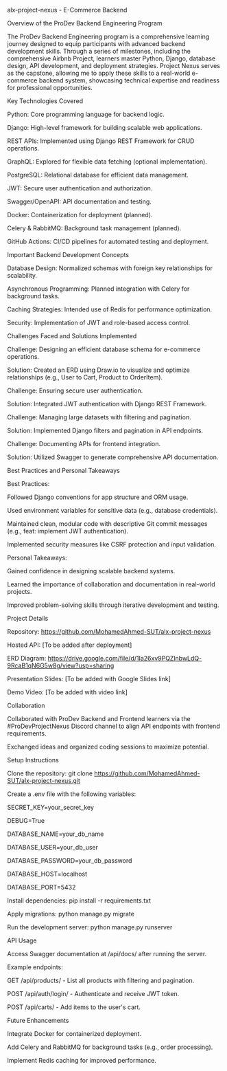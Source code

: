 alx-project-nexus - E-Commerce Backend

Overview of the ProDev Backend Engineering Program

The ProDev Backend Engineering program is a comprehensive learning journey designed to equip participants with advanced backend development skills. Through a series of milestones, including the comprehensive Airbnb Project, learners master Python, Django, database design, API development, and deployment strategies. Project Nexus serves as the capstone, allowing me to apply these skills to a real-world e-commerce backend system, showcasing technical expertise and readiness for professional opportunities.

Key Technologies Covered



Python: Core programming language for backend logic.

Django: High-level framework for building scalable web applications.

REST APIs: Implemented using Django REST Framework for CRUD operations.

GraphQL: Explored for flexible data fetching (optional implementation).

PostgreSQL: Relational database for efficient data management.

JWT: Secure user authentication and authorization.

Swagger/OpenAPI: API documentation and testing.

Docker: Containerization for deployment (planned).

Celery \& RabbitMQ: Background task management (planned).

GitHub Actions: CI/CD pipelines for automated testing and deployment.



Important Backend Development Concepts



Database Design: Normalized schemas with foreign key relationships for scalability.

Asynchronous Programming: Planned integration with Celery for background tasks.

Caching Strategies: Intended use of Redis for performance optimization.

Security: Implementation of JWT and role-based access control.



Challenges Faced and Solutions Implemented



Challenge: Designing an efficient database schema for e-commerce operations.

Solution: Created an ERD using Draw.io to visualize and optimize relationships (e.g., User to Cart, Product to OrderItem).





Challenge: Ensuring secure user authentication.

Solution: Integrated JWT authentication with Django REST Framework.





Challenge: Managing large datasets with filtering and pagination.

Solution: Implemented Django filters and pagination in API endpoints.





Challenge: Documenting APIs for frontend integration.

Solution: Utilized Swagger to generate comprehensive API documentation.







Best Practices and Personal Takeaways



Best Practices:

Followed Django conventions for app structure and ORM usage.

Used environment variables for sensitive data (e.g., database credentials).

Maintained clean, modular code with descriptive Git commit messages (e.g., feat: implement JWT authentication).

Implemented security measures like CSRF protection and input validation.





Personal Takeaways:

Gained confidence in designing scalable backend systems.

Learned the importance of collaboration and documentation in real-world projects.

Improved problem-solving skills through iterative development and testing.







Project Details



Repository: https://github.com/MohamedAhmed-SUT/alx-project-nexus

Hosted API: \[To be added after deployment]

ERD Diagram: https://drive.google.com/file/d/1Ia26xv9PQZlnbwLdQ-9RcaB1qN6G5w8g/view?usp=sharing

Presentation Slides: \[To be added with Google Slides link]

Demo Video: \[To be added with video link]



Collaboration



Collaborated with ProDev Backend and Frontend learners via the #ProDevProjectNexus Discord channel to align API endpoints with frontend requirements.

Exchanged ideas and organized coding sessions to maximize potential.



Setup Instructions



Clone the repository: git clone https://github.com/MohamedAhmed-SUT/alx-project-nexus.git

Create a .env file with the following variables:

SECRET\_KEY=your\_secret\_key

DEBUG=True

DATABASE\_NAME=your\_db\_name

DATABASE\_USER=your\_db\_user

DATABASE\_PASSWORD=your\_db\_password

DATABASE\_HOST=localhost

DATABASE\_PORT=5432





Install dependencies: pip install -r requirements.txt

Apply migrations: python manage.py migrate

Run the development server: python manage.py runserver



API Usage



Access Swagger documentation at /api/docs/ after running the server.

Example endpoints:

GET /api/products/ - List all products with filtering and pagination.

POST /api/auth/login/ - Authenticate and receive JWT token.

POST /api/carts/ - Add items to the user's cart.







Future Enhancements



Integrate Docker for containerized deployment.

Add Celery and RabbitMQ for background tasks (e.g., order processing).

Implement Redis caching for improved performance.



